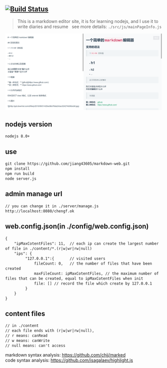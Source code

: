 [![Build Status](https://travis-ci.org/jiang43605/markdown-web.svg?branch=master)](https://travis-ci.org/jiang43605/markdown-web)
---
> This is a markdown editor site, it is for learning nodejs, and I use it to write diaries and resume    
> see more details: `./src/js/mainPageInfo.js`

![](demo.png)

## nodejs version
```
nodejs 8.0+
```

## use
```shell
git clone https://github.com/jiang43605/markdown-web.git
npm install
npm run build
node server.js
```

## admin manage url

```
// you can change it in ./server/manage.js
http://localhost:8080/chengf.ok
```

## web.config.json(in ./config/web.config.json)

```
{
    "ipMaxCotentFiles": 11,  // each ip can create the largest number of file in ./content/*.(r|w|wr|rw|null)
    "ips": {
         "127.0.0.1":{       // visited users
             fileCount: 0,   // the number of files that have been created
             maxFileCount: ipMaxCotentFiles, // the maximum number of files that can be created, equal to ipMaxCotentFiles when init
             file: [] // record the file which create by 127.0.0.1
         }
    }
}
```

## content files

```
// in ./content
// each file ends with (r|w|wr|rw|null), 
// r means: canRead 
// w means: canWrite 
// null means: can't access
```

markdown syntax analysis: https://github.com/chjj/marked  
code syntax analysis: https://github.com/isagalaev/highlight.js
